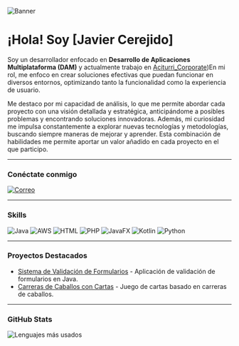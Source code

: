 ![Banner](https://ruta-a-tu-banner.com/imagen.png) <!-- Imagen de banner personalizada -->

# ¡Hola!  Soy [Javier Cerejido]

Soy un desarrollador enfocado en **Desarrollo de Aplicaciones Multiplataforma (DAM)** y actualmente trabajo en [Aciturri_Corporate](https://www.aciturri.com/es/))En mi rol, me enfoco en crear soluciones efectivas que puedan funcionar en diversos entornos, optimizando tanto la funcionalidad como la experiencia de usuario.

Me destaco por mi capacidad de análisis, lo que me permite abordar cada proyecto con una visión detallada y estratégica, anticipándome a posibles problemas y encontrando soluciones innovadoras. Además, mi curiosidad me impulsa constantemente a explorar nuevas tecnologías y metodologías, buscando siempre maneras de mejorar y aprender. Esta combinación de habilidades me permite aportar un valor añadido en cada proyecto en el que participo.

---

### Conéctate conmigo

[![Correo](https://img.shields.io/badge/Correo-Contacto-red?style=flat&logo=hotmail)](mailto:ivajcc@hotmail.com)

---

### Skills
![Java](https://img.shields.io/badge/Java-ED8B00?style=flat&logo=java&logoColor=white)
![AWS](https://img.shields.io/badge/AWS-232F3E?style=flat&logo=amazon-aws&logoColor=white)
![HTML](https://img.shields.io/badge/HTML-E34F26?style=flat&logo=html5&logoColor=white)
![PHP](https://img.shields.io/badge/PHP-777BB4?style=flat&logo=php&logoColor=white)
![JavaFX](https://img.shields.io/badge/JavaFX-007396?style=flat&logo=java&logoColor=white)
![Kotlin](https://img.shields.io/badge/Kotlin-0095D5?style=flat&logo=kotlin&logoColor=white)
![Python](https://img.shields.io/badge/Python-3776AB?style=flat&logo=python&logoColor=white)

---

### Proyectos Destacados
- [Sistema de Validación de Formularios]([https://github.com/Javicadiz1975/sistema-validacion-formularios](https://github.com/Javicadiz1975/Validacion_Formulario)) - Aplicación de validación de formularios en Java.
- [Carreras de Caballos con Cartas](https://github.com/Javicadiz1975/carreras-caballos-cartas) - Juego de cartas basado en carreras de caballos.

---

### GitHub Stats

![Lenguajes más usados](https://github-readme-stats.vercel.app/api/top-langs/?username=Javicadiz1975&layout=compact&theme=radical)
